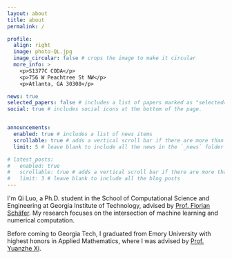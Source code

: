 ```yaml
---
layout: about
title: about
permalink: /

profile:
  align: right
  image: photo-QL.jpg
  image_circular: false # crops the image to make it circular
  more_info: >
    <p>S1377C CODA</p>
    <p>756 W Peachtree St NW</p>
    <p>Atlanta, GA 30308</p>

news: true
selected_papers: false # includes a list of papers marked as "selected={true}"
social: true # includes social icons at the bottom of the page.


announcements:
  enabled: true # includes a list of news items
  scrollable: true # adds a vertical scroll bar if there are more than 3 news items
  limit: 5 # leave blank to include all the news in the `_news` folder

# latest_posts:
#   enabled: true
#   scrollable: true # adds a vertical scroll bar if there are more than 3 new posts items
#   limit: 3 # leave blank to include all the blog posts
---
```


I'm Qi Luo, a Ph.D. student in the School of Computational Science and Engineering at Georgia Institute of Technology, advised by [Prof. Florian Schäfer](https://f-t-s.github.io/). My research focuses on the intersection of machine learning and numerical computation. 

Before coming to Georgia Tech, I graduated from Emory University with highest honors in Applied Mathematics, where I was advised by [Prof. Yuanzhe Xi](https://www.math.emory.edu/~yxi26/).
